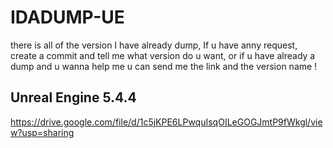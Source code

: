 # IDADUMP-UE
there is all of the version I have already dump, If u have anny request, create a commit and tell me what version do u want, or if u have already a dump and u wanna help me u can send me the link and the version name !

## Unreal Engine 5.4.4
https://drive.google.com/file/d/1c5jKPE6LPwquIsqOILeGOGJmtP9fWkgl/view?usp=sharing
